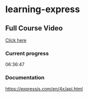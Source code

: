 # learning-express
 
## Full Course Video
[Click here](https://www.youtube.com/watch?v=Oe421EPjeBE&ab_channel=freeCodeCamp.org)

### Current progress

06:36:47

### Documentation

https://expressjs.com/en/4x/api.html